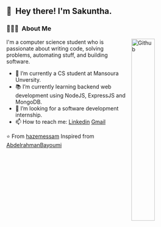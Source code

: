 ## 👋 &nbsp;Hey there! I'm Sakuntha.

### 👨🏻‍💻 &nbsp;About Me

<img width="35%" align="right" alt="Github" src="https://user-images.githubusercontent.com/48678280/88862734-4903af80-d201-11ea-968b-9c939d88a37c.gif" />

I'm a computer science student who is passionate about writing code, solving problems, automating stuff, and building software.

- 🔭 I’m currently a CS student at Mansoura Unversity.
- 📚 I’m currently learning  backend web development using NodeJS, ExpressJS and MongoDB.
- 👯 I’m looking for a software development internship. 
- 📫 How to reach me: [Linkedin](https://www.linkedin.com/in/hazemessamsaleh) [Gmail](mailto:hazemkwita123@gmail.com)

⭐️ From [hazemessam](https://github.com/hazemessam)
Inspired from [AbdelrahmanBayoumi](https://github.com/abdelrahmanbayoumi)
